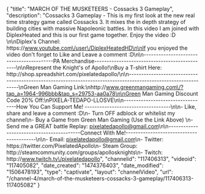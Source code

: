 {
    "title": "MARCH OF THE MUSKETEERS - Cossacks 3 Gameplay",
    "description": "Cossacks 3 Gameplay - This is my first look at the new real time strategy game called Cossacks 3.  It mixes the in depth strategy of building cities with massive Napoleonic battles.  In this video I am joined with DiplexHeated and this is our first game together.  Enjoy the video :D \n\nDiplex's Channel: https:\/\/www.youtube.com\/user\/DiplexHeatedHD\n\nIf you enjoyed the video don't forget to Like and Leave a comment :D\n\n-----------------------------------------PA Merchandise----------------------------------------------\n\nRepresent the Knight's of Apollo!\nBuy a T-shirt Here: http:\/\/shop.spreadshirt.com\/pixelatedapollo\/\n\n---------------------------------------------------------------------------------------------------------------\nGreen Man Gaming Link:\nhttp:\/\/www.greenmangaming.com\/?tap_a=1964-996bbb&tap_s=29753-aa0a78\n\nGreen Man Gaming Discount Code 20% Off:\nPIXELA-TEDAPO-LLOSVE\n\n----------------------------------How You Can Support Me! -----------------------------------\n\n- Like, share and leave a comment :D\n- Turn OFF adblock or whitelist my channel\n- Buy a Game from Green Man Gaming (Use the Link Above) \n- Send me a GREAT battle Replay: pixelatedapollo@gmail.com\n\n------------------------------------------Connect With Me!-----------------------------------------\n\n- Email: pixelatedapollo@gmail.com\n- Twitter: https:\/\/twitter.com\/PixelatedApollo\n- Steam Group:  http:\/\/steamcommunity.com\/groups\/apollosknights\n- Twitch: http:\/\/www.twitch.tv\/pixelatedapollo",
    "channelid": "117406313",
    "videoid": "117405082",
    "date_created": "1474376403",
    "date_modified": "1506478193",
    "type": "captivate",
    "layout": "channelVideo",
    "url": "\/channel-4\/march-of-the-musketeers-cossacks-3-gameplay\/117406313-117405082"
}